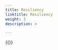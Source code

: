 ```yaml
---
title: Resiliency
linktitle: Resiliency 
weight: 3
description: >

--- 
```

{{<include  file="content/docs/getting-started/uninstallation/helm/module/resiliency.md" Var="powermax" values="powermax">}}
